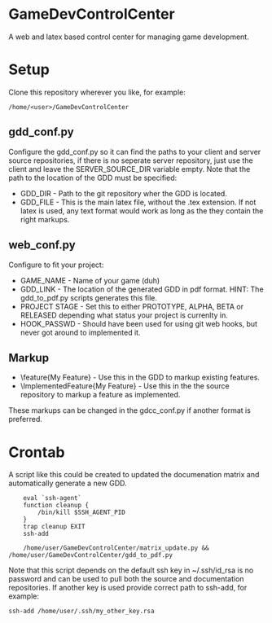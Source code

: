 # GameDevControlCenter
A web and latex based control center for managing game development.

# Setup
Clone this repository wherever you like, for example:

    /home/<user>/GameDevControlCenter

## gdd_conf.py
Configure the gdd_conf.py so it can find the paths to your client and server source repositories, if there is no seperate server repository, just use the client and leave the SERVER_SOURCE_DIR variable empty.
Note that the path to the location of the GDD must be specified:

- GDD_DIR - Path to the git repository wher the GDD is located.
- GDD_FILE - This is the main latex file, without the .tex extension. If not latex is used, any text format would work as long as the they contain the right markups.

## web_conf.py
Configure to fit your project:
- GAME_NAME - Name of your game (duh)
- GDD_LINK - The location of the generated GDD in pdf format. HINT: The gdd_to_pdf.py scripts generates this file.
- PROJECT STAGE - Set this to either PROTOTYPE, ALPHA, BETA or RELEASED depending what status your project is currenlty in.
- HOOK_PASSWD - Should have been used for using git web hooks, but never got around to implemented it.

## Markup
- \feature{My Feature} - Use this in the GDD to markup existing features.
- \ImplementedFeature{My Feature} - Use this in the the source repository to markup a feature as implemented.

These markups can be changed in the gdcc_conf.py if another format is preferred.

# Crontab
A script like this could be created to updated the documenation matrix and automatically generate a new GDD.
```
    eval `ssh-agent`
    function cleanup {
        /bin/kill $SSH_AGENT_PID
    }
    trap cleanup EXIT
    ssh-add

    /home/user/GameDevControlCenter/matrix_update.py && /home/user/GameDevControlCenter/gdd_to_pdf.py
```
Note that this script depends on the default ssh key in ~/.ssh/id_rsa is no password and can be used to pull both the source and documentation repositories. If another key is used provide correct path to ssh-add, for example:

    ssh-add /home/user/.ssh/my_other_key.rsa            
